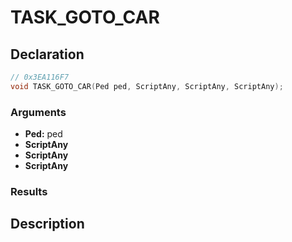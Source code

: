 # TASK_GOTO_CAR

## Declaration
```cpp
// 0x3EA116F7
void TASK_GOTO_CAR(Ped ped, ScriptAny, ScriptAny, ScriptAny);
```

### Arguments
- **Ped:** ped
- **ScriptAny**
- **ScriptAny**
- **ScriptAny**

### Results

## Description
